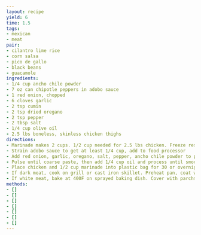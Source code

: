 ```yaml
---
layout: recipe
yield: 6
time: 1.5
tags:
- mexican
- meat
pair:
- cilantro lime rice
- corn salsa
- pico de gallo
- black beans
- guacamole
ingredients:
- 1/4 cup ancho chile powder
- 7 oz can chipotle peppers in adobo sauce
- 1 red onion, chopped
- 6 cloves garlic
- 2 tsp cumin
- 2 tsp dried oregano
- 2 tsp pepper
- 2 tbsp salt
- 1/4 cup olive oil
- 2.5 lbs boneless, skinless chicken thighs
directions:
- Marinade makes 2 cups. 1/2 cup needed for 2.5 lbs chicken. Freeze rest
- Strain adobo sauce to get at least 1/4 cup, add to food processor
- Add red onion, garlic, oregano, salt, pepper, ancho chile powder to processor
- Pulse until coarse paste, then add 1/4 cup oil and process until smooth. Add water (if needed) to reach 2 cups total
- Place chicken and 1/2 cup marinade into plastic bag for 30 or overnight
- If dark meat, cook on grill or cast iron skillet. Preheat pan, coat with 2 tbsp oil. Grill in batches 10-15 min until done
- If white meat, bake at 400F on sprayed baking dish. Cover with parchment paper, tucking around chicken. Bake 30-40 min
methods:
- []
- []
- []
- []
- []
- []
- []
---
```

